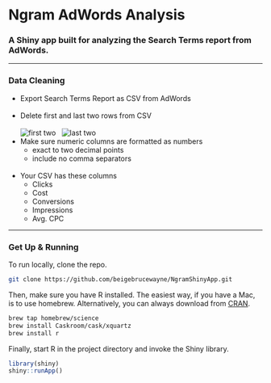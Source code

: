 # Ngram AdWords Analysis
### A Shiny app built for analyzing the Search Terms report from AdWords.

---
### Data Cleaning

- Export Search Terms Report as CSV from AdWords  
&nbsp;  
- Delete first and last two rows from CSV  
&nbsp;  
![first two](https://i.imgur.com/gwV5DOF.png)
&nbsp;
![last two](https://i.imgur.com/8yENiAQ.png)
&nbsp;
- Make sure numeric columns are formatted as numbers
  - exact to two decimal points
  - include no comma separators  
&nbsp;
- Your CSV has these columns
  - Clicks
  - Cost
  - Conversions
  - Impressions
  - Avg. CPC

---
### Get Up & Running
To run locally, clone the repo.
```bash
git clone https://github.com/beigebrucewayne/NgramShinyApp.git
```

Then, make sure you have R installed. The easiest way, if you have a Mac, is to use homebrew. Alternatively, you can always download from [CRAN](https://cran.r-project.org/).
```bash
brew tap homebrew/science
brew install Caskroom/cask/xquartz
brew install r
```

Finally, start R in the project directory and invoke the Shiny library.
```r
library(shiny)
shiny::runApp()
```
